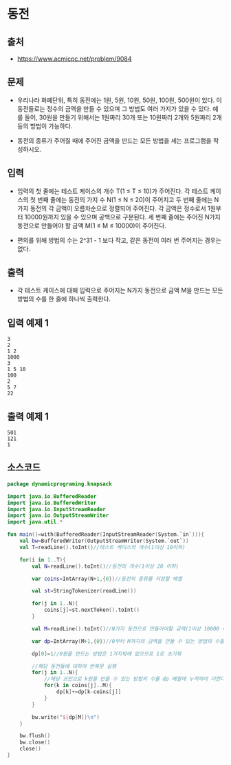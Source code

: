 # 동전

## 출처

* https://www.acmicpc.net/problem/9084

## 문제

* 우리나라 화폐단위, 특히 동전에는 1원, 5원, 10원, 50원, 100원, 500원이 있다. 이 동전들로는 정수의 금액을 만들 수 있으며 그 방법도 여러 가지가 있을 수 있다. 예를 들어, 30원을 만들기 위해서는 1원짜리 30개 또는 10원짜리 2개와 5원짜리 2개 등의 방법이 가능하다.

* 동전의 종류가 주어질 때에 주어진 금액을 만드는 모든 방법을 세는 프로그램을 작성하시오.

## 입력

* 입력의 첫 줄에는 테스트 케이스의 개수 T(1 ≤ T ≤ 10)가 주어진다. 각 테스트 케이스의 첫 번째 줄에는 동전의 가지 수 N(1 ≤ N ≤ 20)이 주어지고 두 번째 줄에는 N가지 동전의 각 금액이 오름차순으로 정렬되어 주어진다. 각 금액은 정수로서 1원부터 10000원까지 있을 수 있으며 공백으로 구분된다. 세 번째 줄에는 주어진 N가지 동전으로 만들어야 할 금액 M(1 ≤ M ≤ 10000)이 주어진다.

* 편의를 위해 방법의 수는 2^31 - 1 보다 작고, 같은 동전이 여러 번 주어지는 경우는 없다.

## 출력

* 각 테스트 케이스에 대해 입력으로 주어지는 N가지 동전으로 금액 M을 만드는 모든 방법의 수를 한 줄에 하나씩 출력한다.

## 입력 예제 1

```
3
2
1 2
1000
3
1 5 10
100
2
5 7
22
```

## 출력 예제 1

```
501
121
1
```

## 소스코드

```kotlin
package dynamicprograming.knapsack

import java.io.BufferedReader
import java.io.BufferedWriter
import java.io.InputStreamReader
import java.io.OutputStreamWriter
import java.util.*

fun main()=with(BufferedReader(InputStreamReader(System.`in`))){
    val bw=BufferedWriter(OutputStreamWriter(System.`out`))
    val T=readLine().toInt()//테스트 케이스의 개수(1이상 10이하)

    for(i in 1..T){
        val N=readLine().toInt()//동전의 개수(1이상 20 이하)

        var coins=IntArray(N+1,{0})//동전의 종류를 저장할 배열

        val st=StringTokenizer(readLine())

        for(j in 1..N){
            coins[j]=st.nextToken().toInt()
        }

        val M=readLine().toInt()//N가지 동전으로 만들어야할 금액(1이상 10000 이하)

        var dp=IntArray(M+1,{0})//0부터 M까지의 금액을 만들 수 있는 방법의 수를 저장할 배열

        dp[0]=1//0원을 만드는 방법은 1가지밖에 없으므로 1로 초기화

        //해당 동전들에 대하여 반복문 실행
        for(j in 1..N){
            //해당 코인으로 k원을 만들 수 있는 방법의 수를 dp 배열에 누적하여 더한다.
            for(k in coins[j]..M){
                dp[k]+=dp[k-coins[j]]
            }
        }

        bw.write("${dp[M]}\n")
    }

    bw.flush()
    bw.close()
    close()
}
```
